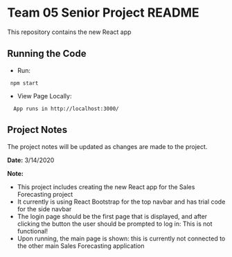 # Team 05 Senior Project README
This repository contains the new React app 

## Running the Code

   * Run:
  ```
   npm start
   ```

  * View Page Locally:
  ```
    App runs in http://localhost:3000/
   ```

## Project Notes
The project notes will be updated as changes are made to the project.   
   
   **Date:** 3/14/2020
   
   **Note:**
   - This project includes creating the new React app for the Sales Forecasting project
   - It currently is using React Bootstrap for the top navbar and has trial code for the side navbar
   - The login page should be the first page that is displayed, and after clicking the button the user should be prompted to log in: This is not functional!
   - Upon running, the main page is shown: this is currently not connected to the other main Sales Forecasting application